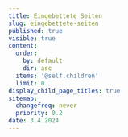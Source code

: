 ```yaml
---
title: Eingebettete Seiten
slug: eingebettete-seiten
published: true
visible: true
content:
  order:
    by: default
    dir: asc
  items: '@self.children'
  limit: 0
display_child_page_titles: true
sitemap:
  changefreq: never
  priority: 0.2
date: 3.4.2024
---
```

